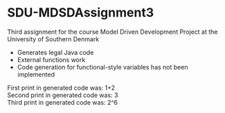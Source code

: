 # SDU-MDSDAssignment3
Third assignment for the course Model Driven Development Project at the University of Southern Denmark  

- Generates legal Java code
- External functions work
- Code generation for functional-style variables has not been implemented

First print in generated code was: 1+2  
Second print in generated code was: 3  
Third print in generated code was: 2^6  

